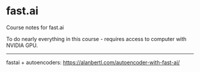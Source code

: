 # fast.ai
Course notes for fast.ai


To do nearly everything in this course - requires access to computer with NVIDIA GPU.


--- 
fastai + autoencoders:
https://alanbertl.com/autoencoder-with-fast-ai/
